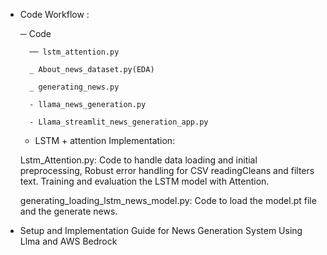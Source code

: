 - Code Workflow :

    ─ Code

        ── lstm_attention.py
    
        _ About_news_dataset.py(EDA)
    
        _ generating_news.py
    
        - llama_news_generation.py

        - Llama_streamlit_news_generation_app.py
    
    - LSTM + attention Implementation:

    Lstm_Attention.py: Code to handle data loading and initial preprocessing, Robust error handling for CSV readingCleans and filters text. Training and evaluation the LSTM model with     Attention.

    generating_loading_lstm_news_model.py: Code to load the model.pt file and the generate news.

- Setup and Implementation Guide for News Generation System Using Llma and AWS Bedrock



    





